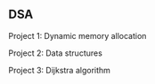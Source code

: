 ## DSA

Project 1: Dynamic memory allocation

Project 2: Data structures

Project 3: Dijkstra algorithm
